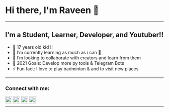 # Hi there, I'm Raveen  👋

---

## I'm a Student, Learner, Developer, and Youtuber!!

- 🔭 17 years old kid !!
- 🌱 I’m currently learning as much as i can 🤣
- 👯 I’m looking to collaborate with creators and learn from them
- 🥅 2021 Goals: Develop more py tools & Telegram Bots
- ⚡ Fun fact: I love to play badminton & and to  visit new places

---

### Connect with me:

[<img align="left" alt="raveen-2003 | YouTube" width="22px" src="https://cdn.jsdelivr.net/npm/simple-icons@v3/icons/youtube.svg" />][youtube]
[<img align="left" alt="raveen-2003 | Twitter" width="22px" src="https://cdn.jsdelivr.net/npm/simple-icons@v3/icons/twitter.svg" />][twitter]
[<img align="left" alt="raveen-2003 | Instagram" width="22px" src="https://cdn.jsdelivr.net/npm/simple-icons@v3/icons/instagram.svg" />][instagram]
[<img align="left" alt="raveen-2003 | telegram" width="22px" src="https://cdn.jsdelivr.net/npm/simple-icons@v3/icons/telegram.svg" />][Telegram]

[twitter]: https://twitter.com/im_raveen
[instagram]: https://instagram.com/raveen2k3
[youtube]: https://www.youtube.com/channel/UCXZv6LibWI5exXD6qxWuJyw
[Telegram]: https://t.me/its_raveen

</br>

---
